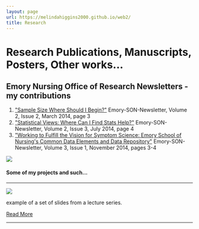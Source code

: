 ```yaml
---
layout: page
url: https://melindahiggins2000.github.io/web2/
title: Research
---
```


# Research Publications, Manuscripts, Posters, Other works...

## Emory Nursing Office of Research Newsletters - my contributions

1. ["Sample Size Where Should I Begin?"](http://issuu.com/jcmills/docs/onr_newsletter_march2014) Emory-SON-Newsletter, Volume 2, Issue 2, March 2014, page 3
2. ["Statistical Views: Where Can I Find Stats Help?"](http://issuu.com/jcmills/docs/onr_newsletter_july2014) Emory-SON-Newsletter, Volume 2, Issue 3, July 2014, page 4 
3. ["Working to Fulfill the Vision for Symptom Science: Emory School of Nursing's Common Data Elements and Data Repository"](http://issuu.com/jcmills/docs/onr_newsletter_november2014) Emory-SON-Newsletter, Volume 3, Issue 1, November 2014, pages 3-4 

<a href="http://issuu.com/jcmills/"><img class="centered" src="{{ site.url }}/images/website/EmoryNursingONR_Vol3Issue1sm.png"/></a>

#### Some of my projects and such...

<hr/>

<a href="{{ site.url }}/research/lectureseries"><img class="centered" src="{{ site.url }}/images/website/sky01.jpg"/></a>
<p>
 example of a set of slides from a lecture series. &nbsp;&nbsp;
</p>
<p>
 <a class="redbutton" href="{{ site.url }}/research/lectureseries">Read More</a>
</p>
<hr/>



